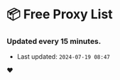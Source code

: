 # :package: Free Proxy List
### Updated every 15 minutes.

- Last updated: `2024-07-19 08:47`

:heart:
